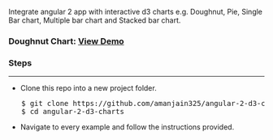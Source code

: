 Integrate angular 2 app with interactive d3 charts e.g. Doughnut, Pie, Single Bar chart, Multiple bar chart and Stacked bar chart.
<h3>Doughnut Chart:  <a target="_blank" href="https://plnkr.co/edit/avvvNelREDhFdKCTe8eh?p=preview">View Demo</a></h3>

<h3>Steps</h3><hr>
<ul>
  <li>Clone this repo into a new project folder.</li>
  </ul>
<pre>   $ git clone https://github.com/amanjain325/angular-2-d3-charts.git
   $ cd angular-2-d3-charts</pre>
   <ul>
  <li> Navigate to every example and follow the instructions provided.</li>
</ul>
